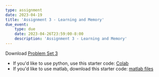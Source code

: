 ```yaml
---
type: assignment
date: 2023-04-19
title: 'Assignment 3 - Learning and Memory'
due_event: 
    type: due
    date: 2023-04-26T23:59:00-8:00
    description: 'Assignment 3 - Learning and Memory'
---
```


Download [Problem Set 3](../static_files/problem_sets/ps3_2023.pdf)
- If you'd like to use python, use this starter code: [Colab](https://colab.research.google.com/drive/11jWcgG38IbMh2AP33t-cf0ltKNW-ZpFd?usp=sharing)
- If you'd like to use matlab, download this starter code: [matlab files](../static_files/code/ExploreHopfield.m)
